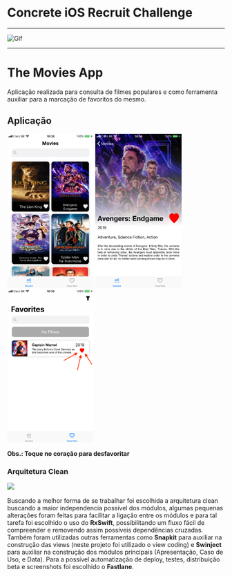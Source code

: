 # Concrete iOS Recruit Challenge

---

![Gif](assets/Logo-animado-1.gif)

---

# The Movies App

Aplicação realizada para consulta de filmes populares e como ferramenta auxiliar para a marcação de favoritos do mesmo.

## Aplicação
<img src="https://raw.githubusercontent.com/MatheusMBispo/ios-recruiting-brazil/master/docs/images/Grid.jpeg" width="200">   <img src="https://raw.githubusercontent.com/MatheusMBispo/ios-recruiting-brazil/master/docs/images/Detalhes.jpeg" width="200">  <img src="https://raw.githubusercontent.com/MatheusMBispo/ios-recruiting-brazil/master/docs/images/Favoritos.jpeg" width="200"> 

**Obs.: Toque no coração para desfavoritar**


### Arquitetura Clean

![](https://raw.githubusercontent.com/MatheusMBispo/TheMoviesApp/master/Arquitetura-Clean.png)

Buscando a melhor forma de se trabalhar foi escolhida a arquitetura clean buscando a maior independencia possível dos módulos, algumas pequenas alterações foram feitas para facilitar a ligação entre os módulos e para tal tarefa foi escolhido o uso do **RxSwift**, possibilitando um fluxo fácil de compreender e removendo assim possíveis dependências cruzadas. Também foram utilizadas outras ferramentas como **Snapkit** para auxiliar na construção das views (neste projeto foi utilizado o view coding) e **Swinject** para auxiliar na construção dos módulos principais (Apresentação, Caso de Uso, e Data). Para a possível automatização de deploy, testes, distribuição beta e screenshots foi escolhido o **Fastlane**.

